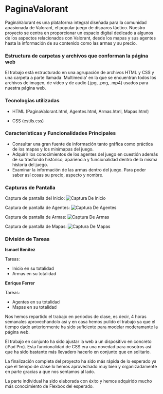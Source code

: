 # PaginaValorant

PaginaValorant es una plataforma integral diseñada para la comunidad apasionada de Valorant, el popular juego de disparos táctico. Nuestro proyecto se centra en proporcionar un espacio digital dedicado a algunos de los aspectos relacionados con Valorant, desde los mapas y sus agentes hasta la información de su contenido como las armas y su precio.

### Estructura de carpetas y archivos que conforman la página web

El trabajo está estructurado en una agrupación de archivos HTML y CSS y una carpeta a parte llamada 'Multimedia' en la que se encuentran todos los archivos de imagen, de vídeo y de audio (.jpg, .png, .mp4) usados para nuestra página web.

### Tecnologías utilizadas

- HTML (PaginaValorant.html, Agentes.html, Armas.html, Mapas.html)

- CSS (estils.css)

### Características y Funcionalidades Principales

- Consultar una gran fuente de información tanto gráfica como práctica de los mapas y los minimapas del juego.
- Adquirir los conocimientos de los agentes del juego en cuestión además de su trasfondo histórico, apariencia y funcionalidad dentro de la misma historia del juego.
- Examinar la información de las armas dentro del juego. Para poder saber así cosas su precio, aspecto y nombre.

### Capturas de Pantalla

Captura de pantalla del Inicio:
![Captura De Inicio](/Multimedia/capturamarkdown1.png)

Captura de pantalla de Agentes:
![Captura De Agentes](/Multimedia/capturamarkdown2.png)

Captura de pantalla de Armas:
![Captura De Armas]([/Multimedia/capturamarkdown3.png](https://github.com/EnriqueFerrerRigo/Pagina-Valorant/blob/main/PaginaValorant/Multimedia/capturamarkdown3.png))

Captura de pantalla de Mapas:
![Captura De Mapas](capturamarkdown4.png)


### División de Tareas

**Ismael Benítez**

Tareas:
- Inicio en su totalidad
-  Armas en su totalidad

**Enrique Ferrer**

Tareas:
- Agentes en su totalidad
- Mapas en su totalidad


Nos hemos repartido el trabajo en periodos de clase, es decir, 4 horas semanales aprovechandolo así y en casa hemos pulido el trabajo ya que el tiempo dado anteriormente ha sido suficiente para modelar moderamante la página web.

El trabajo en conjunto ha sido ajustar la web a un dispositivo en concreto (iPad Pro). Esta funcionalidad de CSS era una novedad para nosotros así que ha sido bastante más llevadero hacerlo en conjunto que en solitario.

La finalización completa del proyecto ha sido más rápida de lo esperado ya que el tiempo de clase lo hemos aprovechado muy bien y organizadamente en parte gracias a que nos sentamos al lado.

La parte individual ha sido elaborada con éxito y hemos adquirido mucho más conocimiento de Flexbox del esperado.

